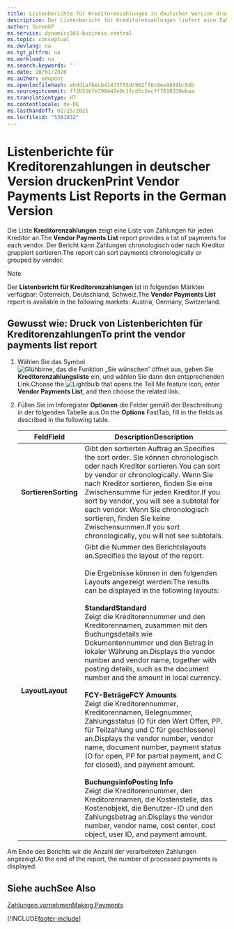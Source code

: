 ```yaml
---
title: Listenberichte für Kreditorenzahlungen in deutscher Version drucken
description: Der Listenbericht für Kreditorenzahlungen liefert eine Zahlungsauflistung für jeden Kreditor in der deutschen Version. Der Bericht kann Zahlungen chronologisch oder nach Kreditor gruppiert sortieren.
author: SorenGP
ms.service: dynamics365-business-central
ms.topic: conceptual
ms.devlang: na
ms.tgt_pltfrm: na
ms.workload: na
ms.search.keywords: ''
ms.date: 10/01/2020
ms.author: edupont
ms.openlocfilehash: ebdd1afbecb41473f55dc962ff6c8ee9869bc5db
ms.sourcegitcommit: ff2b55b7e790447e0c1fcd5c2ec7f7610338ebaa
ms.translationtype: HT
ms.contentlocale: de-DE
ms.lasthandoff: 02/15/2021
ms.locfileid: "5381832"
---
```

# <a name="print-vendor-payments-list-reports-in-the-german-version"></a><span data-ttu-id="65dbc-104">Listenberichte für Kreditorenzahlungen in deutscher Version drucken</span><span class="sxs-lookup"><span data-stu-id="65dbc-104">Print Vendor Payments List Reports in the German Version</span></span>

<span data-ttu-id="65dbc-105">Die Liste **Kreditorenzahlungen** zeigt eine Liste von Zahlungen für jeden Kreditor an.</span><span class="sxs-lookup"><span data-stu-id="65dbc-105">The **Vendor Payments List** report provides a list of payments for each vendor.</span></span> <span data-ttu-id="65dbc-106">Der Bericht kann Zahlungen chronologisch oder nach Kreditor gruppiert sortieren.</span><span class="sxs-lookup"><span data-stu-id="65dbc-106">The report can sort payments chronologically or grouped by vendor.</span></span>  

> [!NOTE]
> <span data-ttu-id="65dbc-107">Der **Listenbericht für Kreditorenzahlungen** ist in folgenden Märkten verfügbar: Österreich, Deutschland, Schweiz.</span><span class="sxs-lookup"><span data-stu-id="65dbc-107">The **Vendor Payments List** report is available in the following markets: Austria, Germany, Switzerland.</span></span>

## <a name="to-print-the-vendor-payments-list-report"></a><span data-ttu-id="65dbc-108">Gewusst wie: Druck von Listenberichten für Kreditorenzahlungen</span><span class="sxs-lookup"><span data-stu-id="65dbc-108">To print the vendor payments list report</span></span>  

1. <span data-ttu-id="65dbc-109">Wählen Sie das Symbol ![Glühbirne, das die Funktion „Sie wünschen“ öffnet](../../media/ui-search/search_small.png "Sagen Sie mir, was Sie tun wollen") aus, geben Sie **Kreditorenzahlungsliste** ein, und wählen Sie dann den entsprechenden Link.</span><span class="sxs-lookup"><span data-stu-id="65dbc-109">Choose the ![Lightbulb that opens the Tell Me feature](../../media/ui-search/search_small.png "Tell me what you want to do") icon, enter **Vendor Payments List**, and then choose the related link.</span></span>  
2. <span data-ttu-id="65dbc-110">Füllen Sie im Inforegister **Optionen** die Felder gemäß der Beschreibung in der folgenden Tabelle aus.</span><span class="sxs-lookup"><span data-stu-id="65dbc-110">On the **Options** FastTab, fill in the fields as described in the following table.</span></span>  

    |<span data-ttu-id="65dbc-111">Feld</span><span class="sxs-lookup"><span data-stu-id="65dbc-111">Field</span></span>|<span data-ttu-id="65dbc-112">Description</span><span class="sxs-lookup"><span data-stu-id="65dbc-112">Description</span></span>|  
    |---------------------------------|---------------------------------------|  
    |<span data-ttu-id="65dbc-113">**Sortieren**</span><span class="sxs-lookup"><span data-stu-id="65dbc-113">**Sorting**</span></span>|<span data-ttu-id="65dbc-114">Gibt den sortierten Auftrag an.</span><span class="sxs-lookup"><span data-stu-id="65dbc-114">Specifies the sort order.</span></span> <span data-ttu-id="65dbc-115">Sie können chronologisch oder nach Kreditor sortieren.</span><span class="sxs-lookup"><span data-stu-id="65dbc-115">You can sort by vendor or chronologically.</span></span> <span data-ttu-id="65dbc-116">Wenn Sie nach Kreditor sortieren, finden Sie eine Zwischensumme für jeden Kreditor.</span><span class="sxs-lookup"><span data-stu-id="65dbc-116">If you sort by vendor, you will see a subtotal for each vendor.</span></span> <span data-ttu-id="65dbc-117">Wenn Sie chronologisch sortieren, finden Sie keine Zwischensummen.</span><span class="sxs-lookup"><span data-stu-id="65dbc-117">If you sort chronologically, you will not see subtotals.</span></span>|  
    |<span data-ttu-id="65dbc-118">**Layout**</span><span class="sxs-lookup"><span data-stu-id="65dbc-118">**Layout**</span></span>|<span data-ttu-id="65dbc-119">Gibt die Nummer des Berichtslayouts an.</span><span class="sxs-lookup"><span data-stu-id="65dbc-119">Specifies the layout of the report.</span></span><br /><br /> <span data-ttu-id="65dbc-120">Die Ergebnisse können in den folgenden Layouts angezeigt werden:</span><span class="sxs-lookup"><span data-stu-id="65dbc-120">The results can be displayed in the following layouts:</span></span><br /><br /> <span data-ttu-id="65dbc-121">**Standard**</span><span class="sxs-lookup"><span data-stu-id="65dbc-121">**Standard**</span></span><br /> <span data-ttu-id="65dbc-122">Zeigt die Kreditorennummer und den Kreditorennamen, zusammen mit den Buchungsdetails wie Dokumentennummer und den Betrag in lokaler Währung an.</span><span class="sxs-lookup"><span data-stu-id="65dbc-122">Displays the vendor number and vendor name, together with posting details, such as the document number and the amount in local currency.</span></span><br /><br /> <span data-ttu-id="65dbc-123">**FCY-Beträge**</span><span class="sxs-lookup"><span data-stu-id="65dbc-123">**FCY Amounts**</span></span><br /> <span data-ttu-id="65dbc-124">Zeigt die Kreditorennummer, Kreditorennamen, Belegnummer, Zahlungsstatus (O für den Wert Offen, PP. für Teilzahlung und C für geschlossene) an.</span><span class="sxs-lookup"><span data-stu-id="65dbc-124">Displays the vendor number, vendor name, document number, payment status (O for open, PP for partial payment, and C for closed), and payment amount.</span></span><br /><br /> <span data-ttu-id="65dbc-125">**Buchungsinfo**</span><span class="sxs-lookup"><span data-stu-id="65dbc-125">**Posting Info**</span></span><br /> <span data-ttu-id="65dbc-126">Zeigt die Kreditorennummer, den Kreditorennamen, die Kostenstelle, das Kostenobjekt, die Benutzer-ID und den Zahlungsbetrag an.</span><span class="sxs-lookup"><span data-stu-id="65dbc-126">Displays the vendor number, vendor name, cost center, cost object, user ID, and payment amount.</span></span>|  

 <span data-ttu-id="65dbc-127">Am Ende des Berichts wir die Anzahl der verarbeiteten Zahlungen angezeigt.</span><span class="sxs-lookup"><span data-stu-id="65dbc-127">At the end of the report, the number of processed payments is displayed.</span></span>  

## <a name="see-also"></a><span data-ttu-id="65dbc-128">Siehe auch</span><span class="sxs-lookup"><span data-stu-id="65dbc-128">See Also</span></span>

[<span data-ttu-id="65dbc-129">Zahlungen vornehmen</span><span class="sxs-lookup"><span data-stu-id="65dbc-129">Making Payments</span></span>](../../payables-make-payments.md)


[!INCLUDE[footer-include](../../includes/footer-banner.md)]